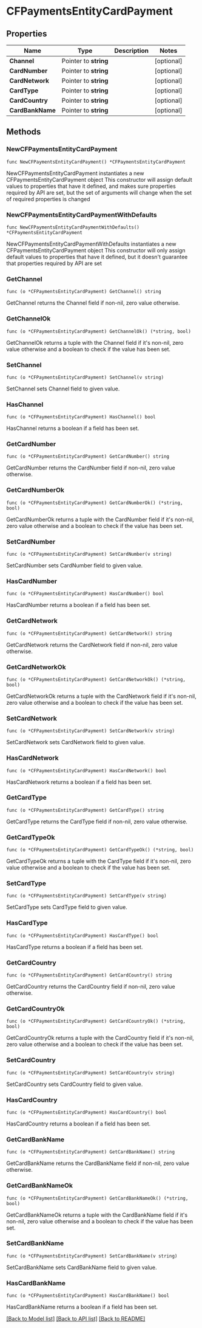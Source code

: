 # CFPaymentsEntityCardPayment

## Properties

Name | Type | Description | Notes
------------ | ------------- | ------------- | -------------
**Channel** | Pointer to **string** |  | [optional] 
**CardNumber** | Pointer to **string** |  | [optional] 
**CardNetwork** | Pointer to **string** |  | [optional] 
**CardType** | Pointer to **string** |  | [optional] 
**CardCountry** | Pointer to **string** |  | [optional] 
**CardBankName** | Pointer to **string** |  | [optional] 

## Methods

### NewCFPaymentsEntityCardPayment

`func NewCFPaymentsEntityCardPayment() *CFPaymentsEntityCardPayment`

NewCFPaymentsEntityCardPayment instantiates a new CFPaymentsEntityCardPayment object
This constructor will assign default values to properties that have it defined,
and makes sure properties required by API are set, but the set of arguments
will change when the set of required properties is changed

### NewCFPaymentsEntityCardPaymentWithDefaults

`func NewCFPaymentsEntityCardPaymentWithDefaults() *CFPaymentsEntityCardPayment`

NewCFPaymentsEntityCardPaymentWithDefaults instantiates a new CFPaymentsEntityCardPayment object
This constructor will only assign default values to properties that have it defined,
but it doesn't guarantee that properties required by API are set

### GetChannel

`func (o *CFPaymentsEntityCardPayment) GetChannel() string`

GetChannel returns the Channel field if non-nil, zero value otherwise.

### GetChannelOk

`func (o *CFPaymentsEntityCardPayment) GetChannelOk() (*string, bool)`

GetChannelOk returns a tuple with the Channel field if it's non-nil, zero value otherwise
and a boolean to check if the value has been set.

### SetChannel

`func (o *CFPaymentsEntityCardPayment) SetChannel(v string)`

SetChannel sets Channel field to given value.

### HasChannel

`func (o *CFPaymentsEntityCardPayment) HasChannel() bool`

HasChannel returns a boolean if a field has been set.

### GetCardNumber

`func (o *CFPaymentsEntityCardPayment) GetCardNumber() string`

GetCardNumber returns the CardNumber field if non-nil, zero value otherwise.

### GetCardNumberOk

`func (o *CFPaymentsEntityCardPayment) GetCardNumberOk() (*string, bool)`

GetCardNumberOk returns a tuple with the CardNumber field if it's non-nil, zero value otherwise
and a boolean to check if the value has been set.

### SetCardNumber

`func (o *CFPaymentsEntityCardPayment) SetCardNumber(v string)`

SetCardNumber sets CardNumber field to given value.

### HasCardNumber

`func (o *CFPaymentsEntityCardPayment) HasCardNumber() bool`

HasCardNumber returns a boolean if a field has been set.

### GetCardNetwork

`func (o *CFPaymentsEntityCardPayment) GetCardNetwork() string`

GetCardNetwork returns the CardNetwork field if non-nil, zero value otherwise.

### GetCardNetworkOk

`func (o *CFPaymentsEntityCardPayment) GetCardNetworkOk() (*string, bool)`

GetCardNetworkOk returns a tuple with the CardNetwork field if it's non-nil, zero value otherwise
and a boolean to check if the value has been set.

### SetCardNetwork

`func (o *CFPaymentsEntityCardPayment) SetCardNetwork(v string)`

SetCardNetwork sets CardNetwork field to given value.

### HasCardNetwork

`func (o *CFPaymentsEntityCardPayment) HasCardNetwork() bool`

HasCardNetwork returns a boolean if a field has been set.

### GetCardType

`func (o *CFPaymentsEntityCardPayment) GetCardType() string`

GetCardType returns the CardType field if non-nil, zero value otherwise.

### GetCardTypeOk

`func (o *CFPaymentsEntityCardPayment) GetCardTypeOk() (*string, bool)`

GetCardTypeOk returns a tuple with the CardType field if it's non-nil, zero value otherwise
and a boolean to check if the value has been set.

### SetCardType

`func (o *CFPaymentsEntityCardPayment) SetCardType(v string)`

SetCardType sets CardType field to given value.

### HasCardType

`func (o *CFPaymentsEntityCardPayment) HasCardType() bool`

HasCardType returns a boolean if a field has been set.

### GetCardCountry

`func (o *CFPaymentsEntityCardPayment) GetCardCountry() string`

GetCardCountry returns the CardCountry field if non-nil, zero value otherwise.

### GetCardCountryOk

`func (o *CFPaymentsEntityCardPayment) GetCardCountryOk() (*string, bool)`

GetCardCountryOk returns a tuple with the CardCountry field if it's non-nil, zero value otherwise
and a boolean to check if the value has been set.

### SetCardCountry

`func (o *CFPaymentsEntityCardPayment) SetCardCountry(v string)`

SetCardCountry sets CardCountry field to given value.

### HasCardCountry

`func (o *CFPaymentsEntityCardPayment) HasCardCountry() bool`

HasCardCountry returns a boolean if a field has been set.

### GetCardBankName

`func (o *CFPaymentsEntityCardPayment) GetCardBankName() string`

GetCardBankName returns the CardBankName field if non-nil, zero value otherwise.

### GetCardBankNameOk

`func (o *CFPaymentsEntityCardPayment) GetCardBankNameOk() (*string, bool)`

GetCardBankNameOk returns a tuple with the CardBankName field if it's non-nil, zero value otherwise
and a boolean to check if the value has been set.

### SetCardBankName

`func (o *CFPaymentsEntityCardPayment) SetCardBankName(v string)`

SetCardBankName sets CardBankName field to given value.

### HasCardBankName

`func (o *CFPaymentsEntityCardPayment) HasCardBankName() bool`

HasCardBankName returns a boolean if a field has been set.


[[Back to Model list]](../README.md#documentation-for-models) [[Back to API list]](../README.md#documentation-for-api-endpoints) [[Back to README]](../README.md)


